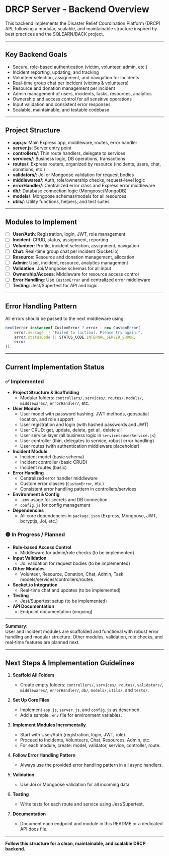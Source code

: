 # DRCP Server - Backend Overview

This backend implements the Disaster Relief Coordination Platform (DRCP) API, following a modular, scalable, and maintainable structure inspired by best practices and the SQLEARN/BACK project.

---

## Key Backend Goals

- Secure, role-based authentication (victim, volunteer, admin, etc.)
- Incident reporting, updating, and tracking
- Volunteer selection, assignment, and navigation for incidents
- Real-time group chat per incident (victims & volunteers)
- Resource and donation management per incident
- Admin management of users, incidents, tasks, resources, analytics
- Ownership and access control for all sensitive operations
- Input validation and consistent error responses
- Scalable, maintainable, and testable codebase

---

## Project Structure

- **app.js**: Main Express app, middleware, routes, error handler
- **server.js**: Server entry point
- **controllers/**: Thin route handlers, delegate to services
- **services/**: Business logic, DB operations, transactions
- **routes/**: Express routers, organized by resource (incidents, users, chat, donations, etc.)
- **validators/**: Joi or Mongoose validation for request bodies
- **middlewares/**: Auth, role/ownership checks, request-level logic
- **errorHandler/**: Centralized error class and Express error middleware
- **db/**: Database connection logic (Mongoose/MongoDB)
- **models/**: Mongoose schemas/models for all resources
- **utils/**: Utility functions, helpers, and test suites

---

## Modules to Implement

- [ ] **User/Auth**: Registration, login, JWT, role management
- [ ] **Incident**: CRUD, status, assignment, reporting
- [ ] **Volunteer**: Profile, incident selection, assignment, navigation
- [ ] **Chat**: Real-time group chat per incident (Socket.io)
- [ ] **Resource**: Resource and donation management, allocation
- [ ] **Admin**: User, incident, resource, analytics management
- [ ] **Validation**: Joi/Mongoose schemas for all input
- [ ] **Ownership/Access**: Middleware for resource access control
- [ ] **Error Handling**: Use `CustomError` and centralized error middleware
- [ ] **Testing**: Jest/Supertest for API and logic

---

## Error Handling Pattern

All errors should be passed to the next middleware using:

```js
next(error instanceof CustomError ? error : new CustomError(
    error.message || "Failed to [action]. Please try again.",
    error.statusCode || STATUS_CODE.INTERNAL_SERVER_ERROR,
    error
));
```

---

## Current Implementation Status

### ✅ Implemented

- **Project Structure & Scaffolding**
  - Modular folders: `controllers/`, `services/`, `routes/`, `models/`, `middlewares/`, `errorHandler/`, etc.
- **User Module**
  - User model with password hashing, JWT methods, geospatial location, and role support
  - User registration and login (with hashed passwords and JWT)
  - User CRUD: get, update, delete, get all, delete all
  - User service layer (all business logic in `services/userService.js`)
  - User controller (thin, delegates to service, robust error handling)
  - User routes (with authentication middleware placeholder)
- **Incident Module**
  - Incident model (basic schema)
  - Incident controller (basic CRUD)
  - Incident routes (basic)
- **Error Handling**
  - Centralized error handler middleware
  - Custom error classes (`CustomError`, etc.)
  - Consistent error handling pattern in controllers/services
- **Environment & Config**
  - `.env` usage for secrets and DB connection
  - `config.js` for config management
- **Dependencies**
  - All core dependencies in `package.json` (Express, Mongoose, JWT, bcryptjs, Joi, etc.)

### 🟡 In Progress / Planned

- **Role-based Access Control**
  - Middleware for admin/role checks (to be implemented)
- **Input Validation**
  - Joi validation for request bodies (to be implemented)
- **Other Modules**
  - Volunteer, Resource, Donation, Chat, Admin, Task models/services/controllers/routes
- **Socket.io Integration**
  - Real-time chat and updates (to be implemented)
- **Testing**
  - Jest/Supertest setup (to be implemented)
- **API Documentation**
  - Endpoint documentation (ongoing)

---

**Summary:**  
User and incident modules are scaffolded and functional with robust error handling and modular structure. Other modules, validation, role checks, and real-time features are planned next.

---

## Next Steps & Implementation Guidelines

1. **Scaffold All Folders**
   - Create empty folders: `controllers/`, `services/`, `routes/`, `validators/`, `middlewares/`, `errorHandler/`, `db/`, `models/`, `utils/`, and `tests/`.

2. **Set Up Core Files**
   - Implement `app.js`, `server.js`, and `config.js` as described.
   - Add a sample `.env` file for environment variables.

3. **Implement Modules Incrementally**
   - Start with User/Auth (registration, login, JWT, role).
   - Proceed to Incidents, Volunteers, Chat, Resources, Admin, etc.
   - For each module, create: model, validator, service, controller, route.

4. **Follow Error Handling Pattern**
   - Always use the provided error handling pattern in all async handlers.

5. **Validation**
   - Use Joi or Mongoose validation for all incoming data.

6. **Testing**
   - Write tests for each route and service using Jest/Supertest.

7. **Documentation**
   - Document each endpoint and module in this README or a dedicated API docs file.

---

**Follow this structure for a clean, maintainable, and scalable DRCP backend.**